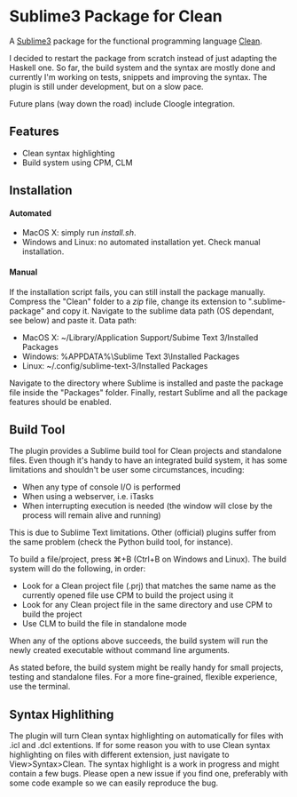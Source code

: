 # Sublime3 Package for Clean
A [Sublime3](https://www.sublimetext.com) package for the functional programming language [Clean](http://clean.cs.ru.nl/Clean).

I decided to restart the package from scratch instead of just adapting the Haskell one. So far, the build system and the syntax are mostly done and currently I'm working on tests, snippets and improving the syntax. The plugin is still under development, but on a slow pace.

Future plans (way down the road) include Cloogle integration.


Features
-------------
* Clean syntax highlighting
* Build system using CPM, CLM 

Installation
-------------
#### Automated
* MacOS X: simply run *install.sh*. 
* Windows and Linux: no automated installation yet. Check manual installation.

#### Manual
If the installation script fails, you can still install the package manually. Compress the "Clean" folder to a *zip* file, change its extension to ".sublime-package" and copy it. Navigate to the sublime data path (OS dependant, see below) and paste it. 
Data path:
* MacOS X: ~/Library/Application Support/Subime Text 3/Installed Packages
* Windows: %APPDATA%\Sublime Text 3\Installed Packages
* Linux: ~/.config/sublime-text-3/Installed Packages

Navigate to the directory where Sublime is installed and paste the package file inside the "Packages" folder. Finally, restart Sublime and all the package features should be enabled.

Build Tool
-------------
The plugin provides a Sublime build tool for Clean projects and standalone files. Even though it's handy to have an integrated build system, it has some limitations and shouldn't be user some circumstances, incuding:
* When any type of console I/O is performed
* When using a webserver, i.e. iTasks
* When interrupting execution is needed (the window will close by the process will remain alive and running)

This is due to Sublime Text limitations. Other (official) plugins suffer from the same problem (check the Python build tool, for instance).

To build a file/project, press ⌘+B (Ctrl+B on Windows and Linux). The build system will do the following, in order:
* Look for a Clean project file (.prj) that matches the same name as the currently opened file use CPM to build the project using it
* Look for any Clean project file in the same directory and use CPM to build the project
* Use CLM to build the file in standalone mode

When any of the options above succeeds, the build system will run the newly created executable without command line arguments. 

As stated before, the build system might be really handy for small projects, testing and standalone files. For a more fine-grained, flexible experience, use the terminal.

Syntax Highlithing
-------------
The plugin will turn Clean syntax highlighting on automatically for files with .icl and .dcl extentions. If for some reason you with to use Clean syntax highlighting on files with different extension, just navigate to View>Syntax>Clean. The syntax highlight is a work in progress and might contain a few bugs. Please open a new issue if you find one, preferably with some code example so we can easily reproduce the bug.

